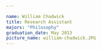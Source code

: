 ```yaml
---

name: William Chadwick
title: Research Assistant
majors: "Philosophy"
graduation_date: May 2013
picture_name: william-chadwick.JPG
---
```

    
    
